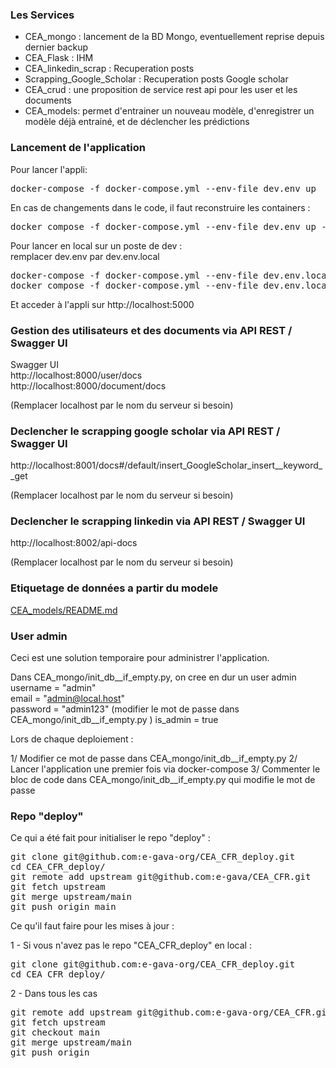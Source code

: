 ### Les Services
- CEA_mongo : lancement de la BD Mongo, eventuellement reprise depuis dernier backup  
- CEA_Flask : IHM  
- CEA_linkedin_scrap : Recuperation posts  
- Scrapping_Google_Scholar : Recuperation posts Google scholar
- CEA_crud : une proposition de service rest api pour les user et les documents
- CEA_models: permet d'entrainer un nouveau modèle, d'enregistrer un modèle déjà entrainé, et de déclencher les prédictions

###  Lancement de l'application
Pour lancer l'appli:
<pre>
docker-compose -f docker-compose.yml --env-file dev.env up
</pre>

En cas de changements dans le code, il faut reconstruire les containers :
<pre>
docker compose -f docker-compose.yml --env-file dev.env up --build
</pre>

Pour lancer en local sur un poste de dev :  
remplacer dev.env par dev.env.local  
<pre>
docker-compose -f docker-compose.yml --env-file dev.env.local up  
docker compose -f docker-compose.yml --env-file dev.env.local up --build
</pre>
Et acceder à l'appli sur http://localhost:5000

### Gestion des utilisateurs et des documents via API REST / Swagger UI
Swagger UI  
http://localhost:8000/user/docs    
http://localhost:8000/document/docs

(Remplacer localhost par le nom du serveur si besoin)

### Declencher le  scrapping google scholar via API REST / Swagger UI

http://localhost:8001/docs#/default/insert_GoogleScholar_insert__keyword__get

(Remplacer localhost par le nom du serveur si besoin)

### Declencher le  scrapping linkedin via API REST / Swagger UI

http://localhost:8002/api-docs

(Remplacer localhost par le nom du serveur si besoin)

### Etiquetage de données a partir du modele

[CEA_models/README.md](CEA_models/README.md)

### User admin
Ceci est une solution temporaire pour administrer l'application.   

Dans CEA_mongo/init_db__if_empty.py, on cree en dur un user admin
username = "admin"  
email = "admin@local.host"  
password = "admin123" (modifier le mot de passe dans CEA_mongo/init_db__if_empty.py )
is_admin = true

Lors de chaque deploiement :

1/ Modifier ce mot de passe dans CEA_mongo/init_db__if_empty.py
2/ Lancer l'application une premier fois via docker-compose 
3/ Commenter le bloc de code dans CEA_mongo/init_db__if_empty.py qui modifie le mot de passe

### Repo "deploy"
Ce qui a été fait pour initialiser le repo "deploy" :
<pre>
git clone git@github.com:e-gava-org/CEA_CFR_deploy.git
cd CEA_CFR_deploy/
git remote add upstream git@github.com:e-gava/CEA_CFR.git
git fetch upstream
git merge upstream/main
git push origin main
</pre>
Ce qu'il faut faire pour les mises à jour :  

1 - Si vous n'avez pas le repo "CEA_CFR_deploy" en local :
<pre>
git clone git@github.com:e-gava-org/CEA_CFR_deploy.git
cd CEA_CFR_deploy/
</pre>

2  - Dans tous les cas
<pre>
git remote add upstream git@github.com:e-gava-org/CEA_CFR.git
git fetch upstream
git checkout main
git merge upstream/main
git push origin
</pre>
